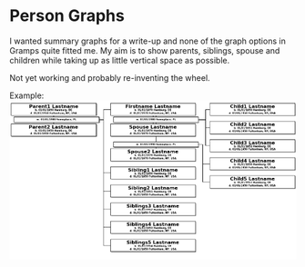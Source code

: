# Person Graphs
I wanted summary graphs for a write-up and none of the graph options in Gramps quite fitted me. 
My aim is to show parents, siblings, spouse and children while taking up as little vertical space
as possible. 

Not yet working and probably re-inventing the wheel.

Example:
![example output](files/person_graph.png)